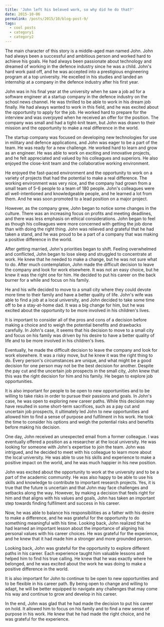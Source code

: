 ```yaml
---
title: 'John left his beloved work, so why did he do that?'
date: 2015-10-06
permalink: /posts/2015/10/blog-post-9/
tags:
  - cool posts
  - category1
  - category2
---
```


The main character of this story is a middle-aged man named John. John had always been a successful and ambitious person and worked hard to achieve his goals.  He had always been passionate about technology and dreamed of working in the defence industry since he was a child. John's hard work paid off, and he was accepted into a prestigious engineering program at a top university. He excelled in his studies and landed an internship at a company in the defence industry after his first year. 

John was in his final year at the university when he saw a job ad for a software engineer at a startup company in the defence industry on the school news channel. He was thrilled to be able to work in his dream job finally. He had always wanted to work in this field, and he was excited about the opportunity to apply for the job. He worked hard to prepare for the interview and was overjoyed when he received an offer for the position. The company was small and had a tight-knit team, but John was drawn to their mission and the opportunity to make a real difference in the world.

The startup company was focused on developing new technologies for use in military and defence applications, and John was eager to be a part of the team. He was ready for a new challenge. He worked hard to learn and grow as an engineer. He was able to work on exciting and innovative projects, and he felt appreciated and valued by his colleagues and superiors. He also enjoyed the close-knit team and the collaborative working environment. 

He enjoyed the fast-paced environment and the opportunity to work on a variety of projects that had the potential to make a real difference. The working environment was very nice, and the company had grown from a small team of 5-6 people to a team of 180 people. John's colleagues were all well-intentioned and knowledgeable people, and he learned a lot from them. And he was soon promoted to a lead position on a major project.

However, as the company grew, John began to notice some changes in the culture. There was an increasing focus on profits and meeting deadlines, and there was less emphasis on ethical considerations. John began to feel as though his colleagues were more concerned with getting the job done than with doing the right thing. John was relieved and grateful that he had taken a stand, and he was proud to be a part of a company that was making a positive difference in the world. 

After getting married, John's priorities began to shift. Feeling overwhelmed and conflicted, John began to lose sleep and struggled to concentrate at work. He knew that he needed to make a change, but he was not sure what to do. After much contemplation, John made the difficult decision to leave the company and look for work elsewhere. It was not an easy choice, but he knew it was the right one for him. He decided to put his career on the back burner for a while and focus on his family. 

He and his wife decided to move to a small city where they could devote more time to their family and have a better quality of life. John's wife was able to find a job at a local university, and John decided to take some time off to be a stay-at-home dad. It was a big change for him, but he was excited about the opportunity to be more involved in his children's lives.

It is important to consider all of the pros and cons of a decision before making a choice and to weigh the potential benefits and drawbacks carefully. In John's case, it seems that his decision to move to a small city and focus on his family was driven by his desire to have a better quality of life and to be more involved in his children's lives.

Eventually, he made the difficult decision to leave the company and look for work elsewhere. It was a risky move, but he knew it was the right thing to do. Every person's circumstances are unique, and what might be a good decision for one person may not be the best decision for another. Despite the pay cut and the uncertain job prospects in the small city, John knew that this was the right decision for him and his family. He began to explore job opportunities.

It is also important for people to be open to new opportunities and to be willing to take risks in order to pursue their passions and goals. In John's case, he was open to exploring new career paths. While this decision may have resulted in some short-term sacrifices, such as a pay cut and uncertain job prospects, it ultimately led John to new opportunities and allowed him to find a sense of purpose and fulfilment in his work. He took the time to consider his options and weigh the potential risks and benefits before making his decision. 

One day, John received an unexpected email from a former colleague. I was eventually offered a position as a researcher at the local university. He was looking for someone with John's expertise to join the team. John was intrigued, and he decided to meet with his colleague to learn more about the local university. He was able to use his skills and experience to make a positive impact on the world, and he was much happier in his new position.

John was excited about the opportunity to work at the university and to be a part of the academic community. He was also happy to be able to use his skills and knowledge to contribute to important research projects. Yes, it is true that the future is uncertain and that John may face challenges and setbacks along the way. However, by making a decision that feels right for him and that aligns with his values and goals, John has taken an important step towards finding fulfilment and success in his career.

Now, he was able to balance his responsibilities as a father with his desire to make a difference, and he was grateful for the opportunity to do something meaningful with his time. Looking back, John realized that he had learned an important lesson about the importance of aligning his personal values with his career choices. He was grateful for the experience, and he knew that it had made him a stronger and more grounded person.

Looking back, John was grateful for the opportunity to explore different paths in his career. Each experience taught him valuable lessons and helped him to find his true calling. He knew that he was exactly where he belonged, and he was excited about the work he was doing to make a positive difference in the world.

It is also important for John to continue to be open to new opportunities and to be flexible in his career path. By being open to change and willing to adapt, he will be better equipped to navigate any challenges that may come his way and continue to grow and develop in his career.

In the end, John was glad that he had made the decision to put his career on hold. It allowed him to focus on his family and to find a new sense of purpose in his work. He knew that he had made the right choice, and he was grateful for the experience.
